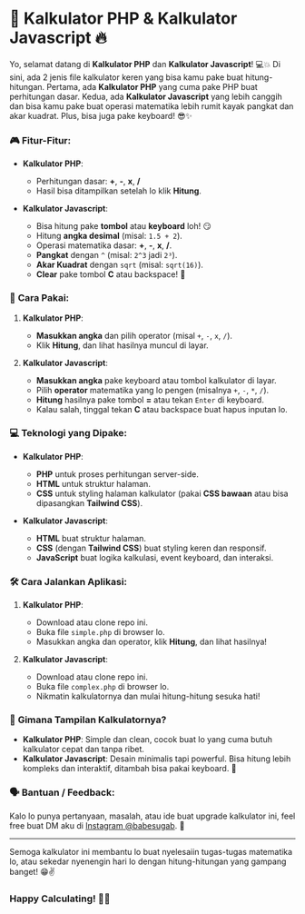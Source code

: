# 🧮 **Kalkulator PHP & Kalkulator Javascript** 🔥

Yo, selamat datang di **Kalkulator PHP** dan **Kalkulator Javascript**! 💻💥
Di sini, ada 2 jenis file kalkulator keren yang bisa kamu pake buat hitung-hitungan. 
Pertama, ada **Kalkulator PHP** yang cuma pake PHP buat perhitungan dasar. 
Kedua, ada **Kalkulator Javascript** yang lebih canggih dan bisa kamu pake buat operasi matematika lebih rumit kayak pangkat dan akar kuadrat. 
Plus, bisa juga pake keyboard! 😎✨

### 🎮 **Fitur-Fitur**:
- **Kalkulator PHP**:
  - Perhitungan dasar: **+**, **-**, **x**, **/**
  - Hasil bisa ditampilkan setelah lo klik **Hitung**.

- **Kalkulator Javascript**:
  - Bisa hitung pake **tombol** atau **keyboard** loh! 😏
  - Hitung **angka desimal** (misal: `1.5 + 2`).
  - Operasi matematika dasar: **+**, **-**, **x**, **/**.
  - **Pangkat** dengan `^` (misal: `2^3` jadi `2³`).
  - **Akar Kuadrat** dengan `sqrt` (misal: `sqrt(16)`).
  - **Clear** pake tombol **C** atau backspace! 🧹

### 🚀 **Cara Pakai**:
1. **Kalkulator PHP**:
   - **Masukkan angka** dan pilih operator (misal `+`, `-`, `x`, `/`).
   - Klik **Hitung**, dan lihat hasilnya muncul di layar.
   
2. **Kalkulator Javascript**:
   - **Masukkan angka** pake keyboard atau tombol kalkulator di layar.
   - Pilih **operator** matematika yang lo pengen (misalnya `+`, `-`, `*`, `/`).
   - **Hitung** hasilnya pake tombol **=** atau tekan `Enter` di keyboard.
   - Kalau salah, tinggal tekan **C** atau backspace buat hapus inputan lo.

### 💻 **Teknologi yang Dipake**:
- **Kalkulator PHP**:
  - **PHP** untuk proses perhitungan server-side.
  - **HTML** untuk struktur halaman.
  - **CSS** untuk styling halaman kalkulator (pakai **CSS bawaan** atau bisa dipasangkan **Tailwind CSS**).
  
- **Kalkulator Javascript**:
  - **HTML** buat struktur halaman.
  - **CSS** (dengan **Tailwind CSS**) buat styling keren dan responsif.
  - **JavaScript** buat logika kalkulasi, event keyboard, dan interaksi.

### 🛠️ **Cara Jalankan Aplikasi**:

1. **Kalkulator PHP**:
   - Download atau clone repo ini.
   - Buka file `simple.php` di browser lo.
   - Masukkan angka dan operator, klik **Hitung**, dan lihat hasilnya!

2. **Kalkulator Javascript**:
   - Download atau clone repo ini.
   - Buka file `complex.php` di browser lo.
   - Nikmatin kalkulatornya dan mulai hitung-hitung sesuka hati!

### 🎨 **Gimana Tampilan Kalkulatornya?**
- **Kalkulator PHP**: Simple dan clean, cocok buat lo yang cuma butuh kalkulator cepat dan tanpa ribet.
- **Kalkulator Javascript**: Desain minimalis tapi powerful. Bisa hitung lebih kompleks dan interaktif, ditambah bisa pakai keyboard. 💅

### 🗣️ **Bantuan / Feedback**:
Kalo lo punya pertanyaan, masalah, atau ide buat upgrade kalkulator ini, feel free buat DM aku di [Instagram @babesugab](https://www.instagram.com/babesugab). 💬

---

Semoga kalkulator ini membantu lo buat nyelesaiin tugas-tugas matematika lo, atau sekedar nyenengin hari lo dengan hitung-hitungan yang gampang banget! 😁✌️

### Happy Calculating! 🧮✨
